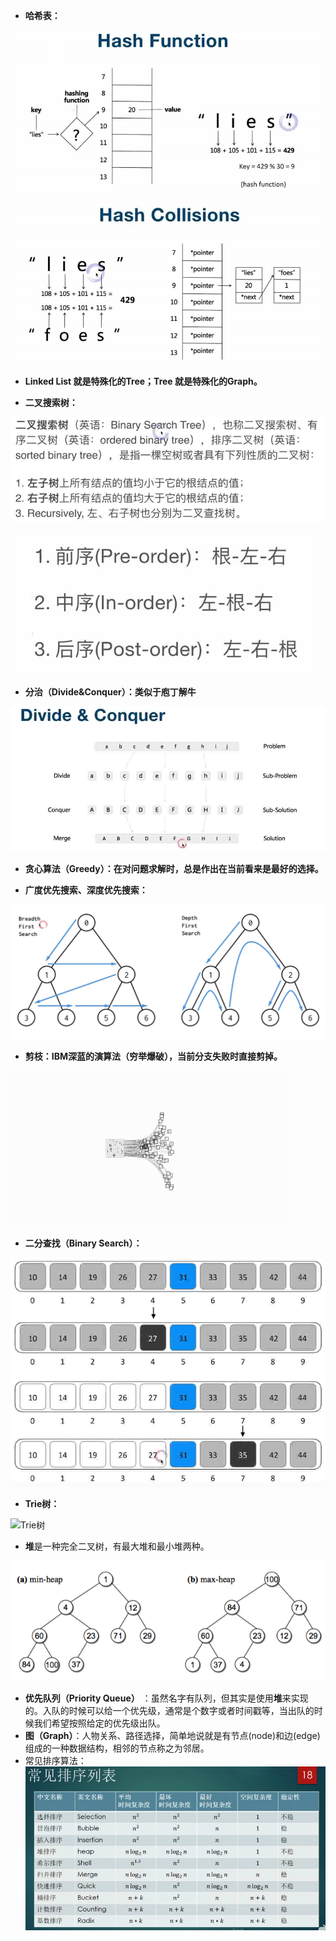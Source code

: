 - **哈希表：**

![Hash Function](./Hash_Function.png)

![Hash Collisions](./Hash_Collisions.png)

- **Linked List 就是特殊化的Tree；Tree 就是特殊化的Graph。**

- **二叉搜索树：**

![Binary Search Tree](./Binary_Search_Tree.png)

![二叉树遍历](./二叉树遍历.png)

- **分治（Divide&Conquer）：类似于庖丁解牛**

![Divide&Conquer](./Divide&Conquer.png)

- **贪心算法（Greedy）：在对问题求解时，总是作出在当前看来是最好的选择。**

- **广度优先搜索、深度优先搜索：**

![BFS&DFS](./BFS&DFS.png)

- **剪枝：IBM深蓝的演算法（穷举爆破），当前分支失败时直接剪掉。**

![alphago](./alphago.gif)

- **二分查找（Binary Search）：**

![Binary Search](./Binary_Search.png)

- **Trie树：**

![Trie树](./Trie树.png)

- **堆**是一种完全二叉树，有最大堆和最小堆两种。

![heap](./heap.png)

- **优先队列（Priority Queue）** ：虽然名字有队列，但其实是使用**堆**来实现的。入队的时候可以给一个优先级，通常是个数字或者时间戳等，当出队的时候我们希望按照给定的优先级出队。
- **图（Graph）**：人物关系、路径选择，简单地说就是有节点(node)和边(edge)组成的一种数据结构，相邻的节点称之为邻居。
- 常见排序算法：![Sort](./Sort.png)